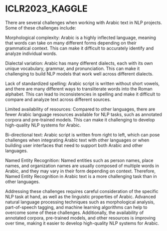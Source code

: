 # ICLR2023_KAGGLE
There are several challenges when working with Arabic text in NLP projects. Some of these challenges include:

Morphological complexity: Arabic is a highly inflected language, meaning that words can take on many different forms depending on their grammatical context. This can make it difficult to accurately identify and analyze individual words.

Dialectal variation: Arabic has many different dialects, each with its own unique vocabulary, grammar, and pronunciation. This can make it challenging to build NLP models that work well across different dialects.

Lack of standardized spelling: Arabic script is written without short vowels, and there are many different ways to transliterate words into the Roman alphabet. This can lead to inconsistencies in spelling and make it difficult to compare and analyze text across different sources.

Limited availability of resources: Compared to other languages, there are fewer Arabic language resources available for NLP tasks, such as annotated corpora and pre-trained models. This can make it challenging to develop high-quality NLP systems for Arabic.

Bi-directional text: Arabic script is written from right to left, which can pose challenges when integrating Arabic text with other languages or when building user interfaces that need to support both Arabic and other languages.

Named Entity Recognition: Named entities such as person names, place names, and organization names are usually composed of multiple words in Arabic, and they may vary in their form depending on context. Therefore, Named Entity Recognition in Arabic text is a more challenging task than in other languages.

Addressing these challenges requires careful consideration of the specific NLP task at hand, as well as the linguistic properties of Arabic. Advanced natural language processing techniques such as morphological analysis, part-of-speech tagging, and machine learning algorithms can help to overcome some of these challenges. Additionally, the availability of annotated corpora, pre-trained models, and other resources is improving over time, making it easier to develop high-quality NLP systems for Arabic.



